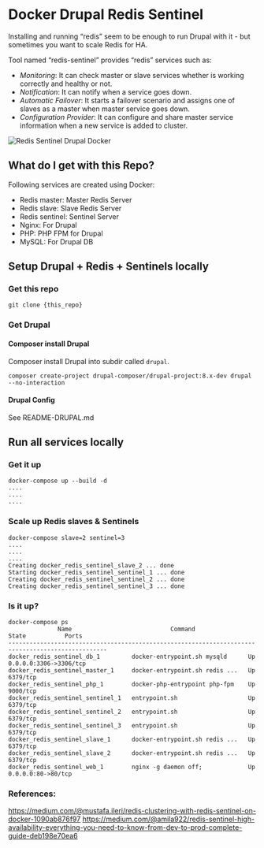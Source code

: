 # Docker Drupal Redis Sentinel
Installing and running “redis” seem to be enough to run Drupal with it - but sometimes you want to scale Redis for HA. 

Tool named “redis-sentinel” provides “redis” services such as: 
* *Monitoring*: It can check master or slave services whether is working correctly and healthy or not.
* *Notification*: It can notify when a service goes down.
* *Automatic Failover*: It starts a failover scenario and assigns one of slaves as a master when master service goes down.
* *Configuration Provider*: It can configure and share master service information when a new service is added to cluster.

![Redis Sentinel Drupal Docker](https://miro.medium.com/max/1069/1*gszoEBW0lupbMDDGGgYOPA.png)


## What do I get with this Repo?
Following services are created using Docker:

* Redis master: Master Redis Server
* Redis slave: Slave Redis Server
* Redis sentinel: Sentinel Server
* Nginx: For Drupal
* PHP: PHP FPM for Drupal
* MySQL: For Drupal DB

## Setup Drupal + Redis + Sentinels locally
### Get this repo
```
git clone {this_repo}
```

### Get Drupal
#### Composer install Drupal
Composer install Drupal into subdir called `drupal`.

```
composer create-project drupal-composer/drupal-project:8.x-dev drupal --no-interaction
```

#### Drupal Config
See README-DRUPAL.md

## Run all services locally
### Get it up
```
docker-compose up --build -d
....
....
....
```

### Scale up Redis slaves & Sentinels
```
docker-compose slave=2 sentinel=3
....
....
....
Creating docker_redis_sentinel_slave_2 ... done
Starting docker_redis_sentinel_sentinel_1 ... done
Creating docker_redis_sentinel_sentinel_2 ... done
Creating docker_redis_sentinel_sentinel_3 ... done
```

### Is it up?
```
docker-compose ps
              Name                            Command               State           Ports
--------------------------------------------------------------------------------------------------
docker_redis_sentinel_db_1         docker-entrypoint.sh mysqld      Up      0.0.0.0:3306->3306/tcp
docker_redis_sentinel_master_1     docker-entrypoint.sh redis ...   Up      6379/tcp
docker_redis_sentinel_php_1        docker-php-entrypoint php-fpm    Up      9000/tcp
docker_redis_sentinel_sentinel_1   entrypoint.sh                    Up      6379/tcp
docker_redis_sentinel_sentinel_2   entrypoint.sh                    Up      6379/tcp
docker_redis_sentinel_sentinel_3   entrypoint.sh                    Up      6379/tcp
docker_redis_sentinel_slave_1      docker-entrypoint.sh redis ...   Up      6379/tcp
docker_redis_sentinel_slave_2      docker-entrypoint.sh redis ...   Up      6379/tcp
docker_redis_sentinel_web_1        nginx -g daemon off;             Up      0.0.0.0:80->80/tcp
```

### References:
https://medium.com/@mustafa.ileri/redis-clustering-with-redis-sentinel-on-docker-1090ab876f97
https://medium.com/@amila922/redis-sentinel-high-availability-everything-you-need-to-know-from-dev-to-prod-complete-guide-deb198e70ea6